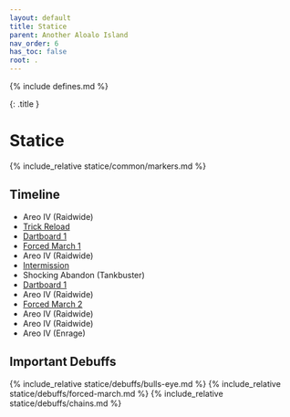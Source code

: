 ```yaml
---
layout: default
title: Statice
parent: Another Aloalo Island
nav_order: 6
has_toc: false
root: .
---
```


{% include defines.md %}

{: .title }
# Statice

{% include_relative statice/common/markers.md %}

## Timeline

* Areo IV (Raidwide)
* [Trick Reload](./trick-reload/)
* [Dartboard 1](./dartboard-1/)
* [Forced March 1](./forced-march-1/)
* Areo IV (Raidwide)
* [Intermission](./intermission/)
* Shocking Abandon (Tankbuster)
* [Dartboard 1](./dartboard-2/)
* Areo IV (Raidwide)
* [Forced March 2](./forced-march-2/)
* Areo IV (Raidwide)
* Areo IV (Raidwide)
* Areo IV (Enrage)

## Important Debuffs

<div class="debuffs" markdown="1">
{% include_relative statice/debuffs/bulls-eye.md %}
{% include_relative statice/debuffs/forced-march.md %}
{% include_relative statice/debuffs/chains.md %}
</div>
